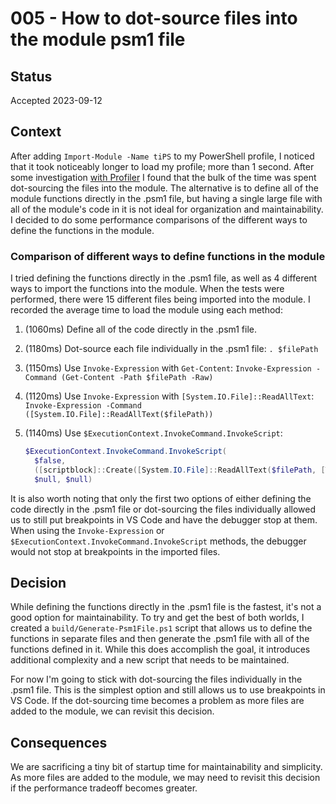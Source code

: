 # 005 - How to dot-source files into the module psm1 file

## Status

Accepted 2023-09-12

## Context

After adding `Import-Module -Name tiPS` to my PowerShell profile, I noticed that it took noticeably longer to load my profile; more than 1 second.
After some investigation [with Profiler](https://blog.danskingdom.com/Easily-profile-your-PowerShell-code-with-the-Profiler-module/) I found that the bulk of the time was spent dot-sourcing the files into the module.
The alternative is to define all of the module functions directly in the .psm1 file, but having a single large file with all of the module's code in it is not ideal for organization and maintainability.
I decided to do some performance comparisons of the different ways to define the functions in the module.

### Comparison of different ways to define functions in the module

I tried defining the functions directly in the .psm1 file, as well as 4 different ways to import the functions into the module.
When the tests were performed, there were 15 different files being imported into the module.
I recorded the average time to load the module using each method:

1. (1060ms) Define all of the code directly in the .psm1 file.
1. (1180ms) Dot-source each file individually in the .psm1 file: `. $filePath`
1. (1150ms) Use `Invoke-Expression` with `Get-Content`: `Invoke-Expression -Command (Get-Content -Path $filePath -Raw)`
1. (1120ms) Use `Invoke-Expression` with `[System.IO.File]::ReadAllText`: `Invoke-Expression -Command ([System.IO.File]::ReadAllText($filePath))`
1. (1140ms) Use `$ExecutionContext.InvokeCommand.InvokeScript`:

    ```powershell
    $ExecutionContext.InvokeCommand.InvokeScript(
      $false,
      ([scriptblock]::Create([System.IO.File]::ReadAllText($filePath, [Text.Encoding]::UTF8))),
      $null, $null)
   ```

It is also worth noting that only the first two options of either defining the code directly in the .psm1 file or dot-sourcing the files individually allowed us to still put breakpoints in VS Code and have the debugger stop at them.
When using the `Invoke-Expression` or `$ExecutionContext.InvokeCommand.InvokeScript` methods, the debugger would not stop at breakpoints in the imported files.

## Decision

While defining the functions directly in the .psm1 file is the fastest, it's not a good option for maintainability.
To try and get the best of both worlds, I created a `build/Generate-Psm1File.ps1` script that allows us to define the functions in separate files and then generate the .psm1 file with all of the functions defined in it.
While this does accomplish the goal, it introduces additional complexity and a new script that needs to be maintained.

For now I'm going to stick with dot-sourcing the files individually in the .psm1 file.
This is the simplest option and still allows us to use breakpoints in VS Code.
If the dot-sourcing time becomes a problem as more files are added to the module, we can revisit this decision.

## Consequences

We are sacrificing a tiny bit of startup time for maintainability and simplicity.
As more files are added to the module, we may need to revisit this decision if the performance tradeoff becomes greater.
